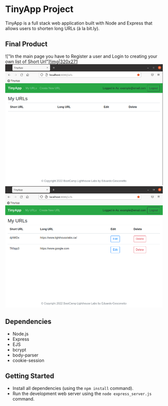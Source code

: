 # TinyApp Project

TinyApp is a full stack web application built with Node and Express that allows users to shorten long URLs (à la bit.ly).

## Final Product

!["In the main page you have to Register a user and Login to creating your own list of Short Url"][!img|320x271](https://github.com/cesconettoedu/tinyapp/blob/master/docs/1main.png)
!["Now you can click 'Create New URL' on the top to start your list"](https://github.com/cesconettoedu/tinyapp/blob/master/docs/2mais-blank.png)
!["After including your Urls, you can now edit and delete them."](https://github.com/cesconettoedu/tinyapp/blob/master/docs/3principal.png)

## Dependencies

- Node.js
- Express
- EJS
- bcrypt
- body-parser
- cookie-session


## Getting Started

- Install all dependencies (using the `npm install` command).
- Run the development web server using the `node express_server.js` command.